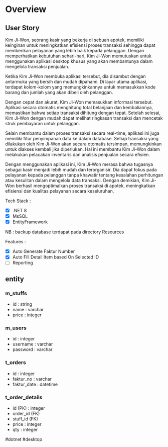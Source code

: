 # Overview

## User Story
Kim Ji-Won, seorang kasir yang bekerja di sebuah apotek, memiliki keinginan untuk meningkatkan efisiensi proses transaksi sehingga dapat memberikan pelayanan yang lebih baik kepada pelanggan. Dengan memperhatikan kebutuhan sehari-hari, Kim Ji-Won memutuskan untuk menggunakan aplikasi desktop khusus yang akan membantunya dalam mengelola transaksi penjualan.

Ketika Kim Ji-Won membuka aplikasi tersebut, dia disambut dengan antarmuka yang bersih dan mudah dipahami. Di layar utama aplikasi, terdapat kolom-kolom yang memungkinkannya untuk memasukkan kode barang dan jumlah yang akan dibeli oleh pelanggan.

Dengan cepat dan akurat, Kim Ji-Won memasukkan informasi tersebut. Aplikasi secara otomatis menghitung total belanjaan dan kembaliannya, memastikan bahwa setiap transaksi dihitung dengan tepat. Setelah selesai, Kim Ji-Won dengan mudah dapat melihat ringkasan transaksi dan mencetak struk pembayaran untuk pelanggan.

Selain membantu dalam proses transaksi secara real-time, aplikasi ini juga memiliki fitur penyimpanan data ke dalam database. Setiap transaksi yang dilakukan oleh Kim Ji-Won akan secara otomatis tersimpan, memungkinkan untuk diakses kembali jika diperlukan. Hal ini membantu Kim Ji-Won dalam melakukan pelacakan inventaris dan analisis penjualan secara efisien.

Dengan menggunakan aplikasi ini, Kim Ji-Won merasa bahwa tugasnya sebagai kasir menjadi lebih mudah dan terorganisir. Dia dapat fokus pada pelayanan kepada pelanggan tanpa khawatir tentang kesalahan perhitungan atau kesulitan dalam mengelola data transaksi. Dengan demikian, Kim Ji-Won berhasil mengoptimalkan proses transaksi di apotek, meningkatkan efisiensi dan kualitas pelayanan secara keseluruhan.

Tech Stack :
- [x] .NET 8
- [x] MsSQL
- [x] EntityFramework

NB : backup database terdapat pada directory Resources

Features :
- [x] Auto Generate Faktur Number
- [x] Auto Fill Detail Item based On Selected ID
- [ ] Reporting
## entity

### m_stuffs
- id : string
- name : varchar
- price : integer
### m_users
- id : integer
- username : varchar
- password : varchar
### t_orders
- id : integer
- faktur_no : varchar
- faktur_date : datetime
### t_order_details
- id (PK) : integer
- order_id (FK)
- stuff_id (FK)
- price : integer
- qty : integer

#dotnet #desktop